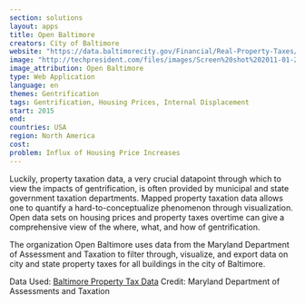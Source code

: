 ```yaml
---
section: solutions
layout: apps
title: Open Baltimore 
creators: City of Baltimore 
website: "https://data.baltimorecity.gov/Financial/Real-Property-Taxes/27w9-urtv"
image: "http://techpresident.com/files/images/Screen%20shot%202011-01-26%20at%2012.11.58%20PM.png"
image_attribution: Open Baltimore
type: Web Application
language: en
themes: Gentrification
tags: Gentrification, Housing Prices, Internal Displacement
start: 2015
end: 
countries: USA
region: North America
cost:
problem: Influx of Housing Price Increases
---
```

Luckily, property taxation data, a very crucial datapoint through which to view the impacts of gentrification, is often provided by municipal and state government taxation departments. Mapped property taxation data allows one to quantify a hard-to-conceptualize phenomenon through visualization. Open data sets on housing prices and property taxes overtime can give a comprehensive view of the where, what, and how of gentrification. 

The organization Open Baltimore uses data from the Maryland Department of Assessment and Taxation to filter through, visualize, and export data on city and state property taxes for all buildings in the city of Baltimore.

Data Used: [Baltimore Property Tax Data](http://sdat.resiusa.org/RealProperty/Pages/default.aspx)
Credit: Maryland Department of Assessments and Taxation
